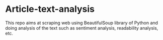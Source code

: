 # Article-text-analysis
This repo aims at scraping web using BeautifulSoup library of Python and doing analysis of the text such as sentiment analysis, readability analysis, etc.
